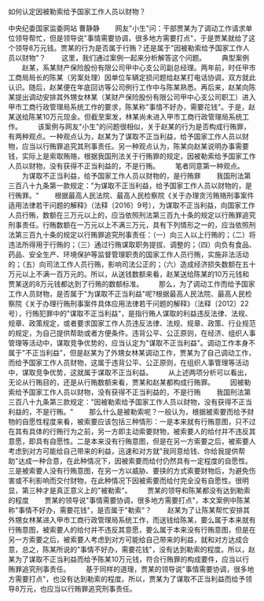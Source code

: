 如何认定因被勒索给予国家工作人员以财物？











中央纪委国家监委网站 曹静静
　　网友"小生"问：干部贾某为了调动工作请求单位领导帮忙，但是领导说"事情需要协调，很多地方需要打点"，于是贾某就给了这个领导8万元钱。贾某的行为是否属于行贿？还是属于"因被勒索给予国家工作人员以财物"？
　　这里，我们通过案例一起来分析解答这个问题。 　　典型案例
　　赵某，系某财产保险股份有限公司甲中心支公司副总经理。两年前，时任甲市工商局局长的陈某（另案处理）因单位车辆定损问题给赵某打电话协调，双方就此认识。随后，赵某便在年底回访等公司例行工作中与陈某熟悉。再后来，赵某向陈某提出调动安排其外甥女林某（某财产保险股份有限公司甲中心支公司职工）进入甲市工商行政管理局系统工作的要求，陈某称"事情不好办，需要花钱"。于是，赵某送给陈某10万元现金。但截至案发，林某尚未进入甲市工商行政管理局系统工作。
　　该案例与网友"小生"的问题很相似，关于赵某的行为是否构成行贿罪，有两种观点。一种观点认为，赵某为了谋取不正当利益，给予国家工作人员以财物，应当以行贿罪追究其刑事责任。另一种观点认为，陈某向赵某说明办事需要钱，实际上是索取贿赂，根据我国刑法关于行贿罪的规定，因被勒索给予国家工作人员以财物，没有获得不正当利益的，不是行贿。
　　笔者同意第一种观点。
　　为谋取不正当利益，给予国家工作人员以财物的，是行贿罪
　　我国刑法第三百八十九条第一款规定："为谋取不正当利益，给予国家工作人员以财物的，是行贿罪。"
　　根据最高人民法院、最高人民检察院《关于办理贪污贿赂刑事案件适用法律若干问题的解释》（法释〔2016〕9号），为谋取不正当利益，向国家工作人员行贿，数额在三万元以上的，应当依照刑法第三百九十条的规定以行贿罪追究刑事责任。行贿数额在一万元以上不满三万元，具有下列情形之一的，应当依照刑法第三百九十条的规定以行贿罪追究刑事责任：（一）向三人以上行贿的；（二）将违法所得用于行贿的；（三）通过行贿谋取职务提拔、调整的；（四）向负有食品、药品、安全生产、环境保护等监督管理职责的国家工作人员行贿，实施非法活动的；（五）向司法工作人员行贿，影响司法公正的；（六）造成经济损失数额在五十万元以上不满一百万元的。所以，从送钱数额来看，赵某送给陈某的10万元钱和贾某送的8万元钱都达到了行贿的数额标准。
　　那么，为了调动工作而给予国家工作人员财物，是否属于"为谋取不正当利益"呢?根据最高人民法院、最高人民检察院《关于办理行贿刑事案件具体应用法律若干问题的解释》（法释〔2012〕22号），行贿犯罪中的"谋取不正当利益"，是指行贿人谋取的利益违反法律、法规、规章、政策规定，或者要求国家工作人员违反法律、法规、规章、政策、行业规范的规定，为自己提供帮助或者方便条件。违背公平、公正原则，在经济、组织人事管理等活动中，谋取竞争优势的，应当认定为"谋取不正当利益"。调动工作本身不属于"不正当利益"，但是赵某为了外甥女林某调动工作，贾某为了自己调动工作，而给予国家工作人员财物，这属于违背公平、公正原则，在组织人事管理等活动中，谋取竞争优势，这就属于谋取不正当利益。
　　从上述两项分析可以看出，无论从行贿目的，还是从行贿数额来看，贾某和赵某都构成行贿罪。
　　因被勒索给予国家工作人员以财物，没有获得不正当利益的，不是行贿
　　我国刑法第三百八十九条第三款规定："因被勒索给予国家工作人员以财物，没有获得不正当利益的，不是行贿。"
　　那么什么是被勒索呢？一般认为，根据被索要而给予财物的自愿性程度来看，被索要应该包括三种情形：一是本来就有行贿意图，只不过在其有具体的行贿行为之前，另一方即主动索要财物，被索要人的给付并不违反其意愿，即具有自愿性。二是本来没有行贿意图，但是在另一方索要之后，被索要人考虑到对方可能给自己带来的利益，迅速和对方就"我同意给钱、你给我提供帮助"达成一种合意，在此种情况下，因被索要而给付仍然具有一定程度的自愿性。三是被索要人没有行贿意图，在另一方以威胁、要挟的方式索要财物后，为避免伤害或不利影响而交付财物，在此种情况下因被索要而给付完全没有自愿性。很明显，第三种才是真正意义上的"被勒索"。
　　贾某的领导和陈某都没有达到勒索的程度
　　贾某的领导说"事情需要协调，很多地方需要打点"，本文案例中陈某称"事情不好办，需要花钱"，是否属于"勒索"？
　　赵某为了让陈某帮忙安排其外甥女林某进入甲市工商行政管理局系统工作，而送钱给陈某，要么属于本来就有行贿意图，被索要人的给付并不违反其意愿，要么属于本来没有行贿意图，但是在另一方索要之后，被索要人考虑到对方可能给自己带来的利益，就和对方达成合意，总之，陈某所说的"事情不好办，需要花钱"，没有达到勒索的程度。所以，赵某为了谋取不正当利益而给予陈某10万元钱，符合行贿罪的构成要件，应当以行贿罪追究刑事责任。
　　基于同样的道理，贾某的领导说"事情需要协调，很多地方需要打点"，也没有达到勒索的程度。所以，贾某为了谋取不正当利益而给予领导8万元，也应当以行贿罪追究刑事责任。
